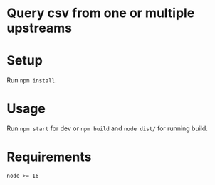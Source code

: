 # Query csv from one or multiple upstreams

# Setup
Run `npm install`.

# Usage
Run `npm start` for dev or `npm build` and `node dist/` for running build.

# Requirements
`node >= 16`


